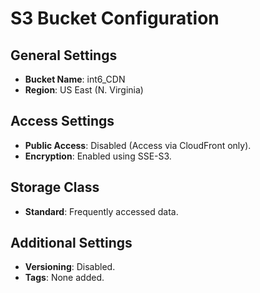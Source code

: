 # S3 Bucket Configuration

## General Settings
- **Bucket Name**: int6_CDN
- **Region**: US East (N. Virginia)

## Access Settings
- **Public Access**: Disabled (Access via CloudFront only).
- **Encryption**: Enabled using SSE-S3.

## Storage Class
- **Standard**: Frequently accessed data.

## Additional Settings
- **Versioning**: Disabled.
- **Tags**: None added.
